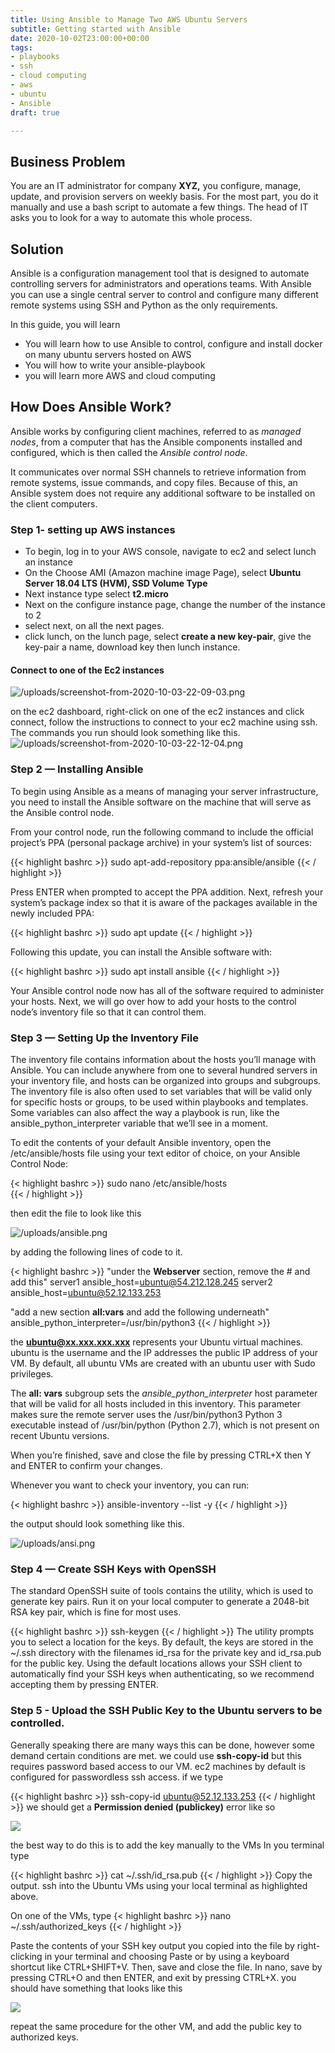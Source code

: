 ```yaml
---
title: Using Ansible to Manage Two AWS Ubuntu Servers
subtitle: Getting started with Ansible
date: 2020-10-02T23:00:00+00:00
tags:
- playbooks
- ssh
- cloud computing
- aws
- ubuntu
- Ansible
draft: true

---
```

## Business Problem

You are an IT administrator for company **XYZ,** you configure, manage, update, and provision servers on weekly basis. For the most part, you do it manually and use a bash script to automate a few things. The head of IT asks you to look for a way to automate this whole process.

## Solution

Ansible is a configuration management tool that is designed to automate controlling servers for administrators and operations teams. With Ansible you can use a single central server to control and configure many different remote systems using SSH and Python as the only requirements.

In this guide, you will learn

* You will learn how to use Ansible to control, configure and install docker on many ubuntu servers hosted on AWS
* You will how to write your ansible-playbook
* you will learn more AWS and cloud computing

## How Does Ansible Work?

Ansible works by configuring client machines, referred to as _managed nodes_, from a computer that has the Ansible components installed and configured, which is then called the _Ansible control node_.

It communicates over normal SSH channels to retrieve information from remote systems, issue commands, and copy files. Because of this, an Ansible system does not require any additional software to be installed on the client computers.

### Step 1- setting up AWS instances

* To begin, log in to your AWS console, navigate to ec2 and select lunch an instance
* On the Choose AMI (Amazon machine image Page), select **Ubuntu Server 18.04 LTS (HVM), SSD Volume Type**
* Next instance type select **t2.micro**
* Next on the configure instance page, change the number of the instance to 2
* select next, on all the next pages.
* click lunch, on the lunch page, select **create a new key-pair**, give the key-pair a name, download key then lunch instance.

#### Connect to one of the Ec2 instances

![/uploads/screenshot-from-2020-10-03-22-09-03.png](https://app.forestry.io/sites/rmreowx0yfjbvg/body-media//uploads/screenshot-from-2020-10-03-22-09-03.png)

on the ec2 dashboard, right-click on one of the ec2 instances and click connect, follow the instructions to connect to your ec2 machine using ssh. The commands you run should look something like this.![/uploads/screenshot-from-2020-10-03-22-12-04.png](https://app.forestry.io/sites/rmreowx0yfjbvg/body-media//uploads/screenshot-from-2020-10-03-22-12-04.png)

### Step 2 — Installing Ansible

To begin using Ansible as a means of managing your server infrastructure, you need to install the Ansible software on the machine that will serve as the Ansible control node.

From your control node, run the following command to include the official project’s PPA (personal package archive) in your system’s list of sources:

{{< highlight bashrc  >}}
sudo apt-add-repository ppa:ansible/ansible
{{< / highlight >}}

Press ENTER when prompted to accept the PPA addition. Next, refresh your system’s package index so that it is aware of the packages available in the newly included PPA:

{{< highlight bashrc  >}}
sudo apt update
{{< / highlight >}}

Following this update, you can install the Ansible software with:

{{< highlight bashrc  >}}
sudo apt install ansible
{{< / highlight >}}

Your Ansible control node now has all of the software required to administer your hosts. Next, we will go over how to add your hosts to the control node’s inventory file so that it can control them.

### Step 3 — Setting Up the Inventory File

The inventory file contains information about the hosts you’ll manage with Ansible. You can include anywhere from one to several hundred servers in your inventory file, and hosts can be organized into groups and subgroups. The inventory file is also often used to set variables that will be valid only for specific hosts or groups, to be used within playbooks and templates. Some variables can also affect the way a playbook is run, like the ansible_python_interpreter variable that we’ll see in a moment.

To edit the contents of your default Ansible inventory, open the /etc/ansible/hosts file using your text editor of choice, on your Ansible Control Node:

{< highlight bashrc  >}}
sudo nano /etc/ansible/hosts  
{{< / highlight >}}

then edit the file to look like this

![/uploads/ansible.png](https://app.forestry.io/sites/rmreowx0yfjbvg/body-media//uploads/ansible.png)

by adding the following lines of code to it.

{< highlight bashrc  >}}
"under the **Webserver** section, remove the # and  add this" server1 ansible_host=ubuntu@54.212.128.245 server2 ansible_host=ubuntu@52.12.133.253

"add a new section **all:vars** and add the following underneath" ansible_python_interpreter=/usr/bin/python3
{{< / highlight >}}

the **ubuntu@xx.xxx.xxx.xxx** represents your Ubuntu virtual machines. ubuntu is the username and the IP addresses the public IP address of your VM. By default, all ubuntu VMs are created with an ubuntu user with Sudo privileges.

The **all: vars** subgroup sets the _ansible_python_interpreter_ host parameter that will be valid for all hosts included in this inventory. This parameter makes sure the remote server uses the /usr/bin/python3 Python 3 executable instead of /usr/bin/python (Python 2.7), which is not present on recent Ubuntu versions.

When you’re finished, save and close the file by pressing CTRL+X then Y and ENTER to confirm your changes.

Whenever you want to check your inventory, you can run:

{< highlight bashrc  >}}
ansible-inventory --list -y
{{< / highlight >}}

the output should look something like this.

![/uploads/ansi.png](https://app.forestry.io/sites/rmreowx0yfjbvg/body-media//uploads/ansi.png)

### Step 4 — Create SSH Keys with OpenSSH

The standard OpenSSH suite of tools contains the utility, which is used to generate key pairs. Run it on your local computer to generate a 2048-bit RSA key pair, which is fine for most uses.

{{< highlight bashrc  >}}
ssh-keygen
{{< / highlight >}}
The utility prompts you to select a location for the keys. By default, the keys are stored in the \~/.ssh directory with the filenames id_rsa for the private key and id_rsa.pub for the public key. Using the default locations allows your SSH client to automatically find your SSH keys when authenticating, so we recommend accepting them by pressing ENTER.

### Step 5 - Upload the SSH Public Key to the Ubuntu servers to be controlled.

Generally speaking there are many ways this can be done, however some demand certain conditions are met.
we could use **ssh-copy-id** but this requires password based access to our VM. ec2 machines by default is configured for passwordless ssh access. if we type

{{< highlight bashrc  >}}
ssh-copy-id ubuntu@52.12.133.253
{{< / highlight >}}
we should get a **Permission denied (publickey)** error like so

![](/uploads/permission.png)

the best way to do this is to add the key manually to the VMs
In you terminal type

{{< highlight bashrc  >}}
cat \~/.ssh/id_rsa.pub
{{< / highlight >}}
Copy the output.
ssh into the Ubuntu VMs using your local terminal as highlighted above.

On one of the VMs, type
{< highlight bashrc  >}}
nano \~/.ssh/authorized_keys
{{< / highlight >}}

Paste the contents of your SSH key output you copied into the file by right-clicking in your terminal and choosing Paste or by using a keyboard shortcut like CTRL+SHIFT+V. Then, save and close the file. In nano, save by pressing CTRL+O and then ENTER, and exit by pressing CTRL+X.
you should have something that looks like this

![](/uploads/ss.png)

repeat the same procedure for the other VM, and add the public key to authorized keys.